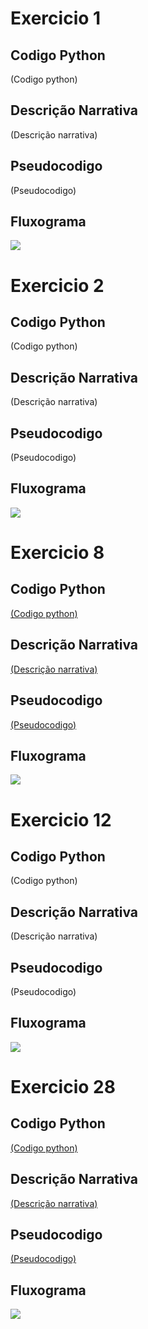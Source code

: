 <h1>Exercicio 1</h1>
<h2>Codigo Python</h2>
(Codigo python)
<h2>Descrição Narrativa</h2>
(Descrição narrativa)
<h2>Pseudocodigo</h2>
(Pseudocodigo)
<h2>Fluxograma</h2>
<img src='exer1/fluxograma-exer1.png'/>

<h1>Exercicio 2</h1>
<h2>Codigo Python</h2>
(Codigo python)
<h2>Descrição Narrativa</h2>
(Descrição narrativa)
<h2>Pseudocodigo</h2>
(Pseudocodigo)
<h2>Fluxograma</h2>
<img src='exer2/fluxograma-exe2.png'/>

<h1>Exercicio 8</h1>
<h2>Codigo Python</h2>
<a href="https://github.com/guilhermelopes19/atividade-pratica-2/blob/main/exer8/exer8.py">(Codigo python)</a>
<h2>Descrição Narrativa</h2>
<a href="https://github.com/guilhermelopes19/atividade-pratica-2/blob/main/exer8/descricao-narrativa-exer8.txt">(Descrição narrativa)</a>
<h2>Pseudocodigo</h2>
<a href="https://github.com/guilhermelopes19/atividade-pratica-2/blob/main/exer8/pseucodigo-exer8.por">(Pseudocodigo)</a>
<h2>Fluxograma</h2>
<img src='exer8/fluxograma-exer8.png'/>

<h1>Exercicio 12</h1>
<h2>Codigo Python</h2>
(Codigo python)</h2>
<h2>Descrição Narrativa</h2>
(Descrição narrativa)
<h2>Pseudocodigo</h2>
(Pseudocodigo)
<h2>Fluxograma</h2>
<img src='exer12/fluxograma-exer12.png'/>

<h1>Exercicio 28</h1>
<h2>Codigo Python</h2>
<a href="https://github.com/guilhermelopes19/atividade-pratica-2/blob/main/exer28/exer28.py">(Codigo python)</a>
<h2>Descrição Narrativa</h2>
<a href="https://github.com/guilhermelopes19/atividade-pratica-2/blob/main/exer28/descricao-narrativa-exer28.txt">(Descrição narrativa)</a>
<h2>Pseudocodigo</h2>
<a href="https://github.com/guilhermelopes19/atividade-pratica-2/blob/main/exer28/pseudocodigo-exer28.por">(Pseudocodigo)</a>
<h2>Fluxograma</h2>
<img src='exer28/fluxograma-exer28.png'/>
